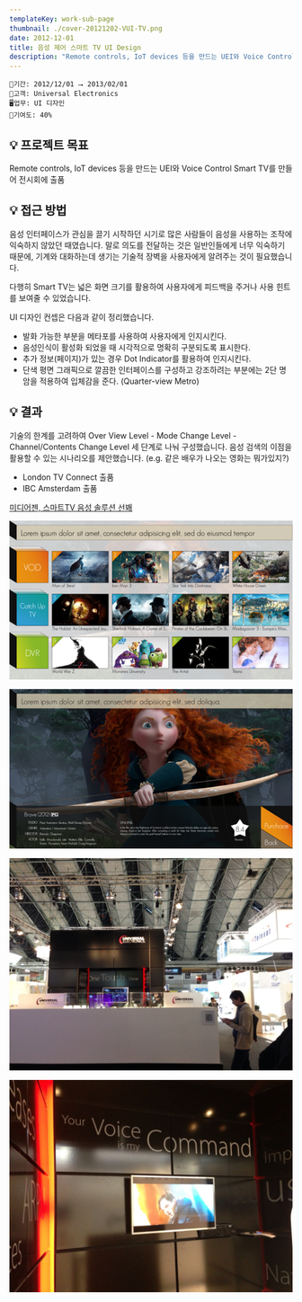 ```yaml
---
templateKey: work-sub-page
thumbnail: ./cover-20121202-VUI-TV.png
date: 2012-12-01
title: 음성 제어 스마트 TV UI Design
description: "Remote controls, IoT devices 등을 만드는 UEI와 Voice Control Smart TV를 만들어 전시회에 출품"
---
```

```
📅기간: 2012/12/01 ⭢ 2013/02/01
🤝고객: Universal Electronics
🖥️업무: UI 디자인
🎯기여도: 40%
```

## 💡 프로젝트 목표
Remote controls, IoT devices 등을 만드는 UEI와 Voice Control Smart TV를 만들어 전시회에 출품

## 💡 접근 방법
음성 인터페이스가 관심을 끌기 시작하던 시기로 많은 사람들이 음성을 사용하는 조작에 익숙하지 않았던 때였습니다. 말로 의도를 전달하는 것은 일반인들에게 너무 익숙하기 때문에, 기계와 대화하는데 생기는 기술적 장벽을 사용자에게 알려주는 것이 필요했습니다.

다행히 Smart TV는 넓은 화면 크기를 활용하여 사용자에게 피드백을 주거나 사용 힌트를 보여줄 수 있었습니다. 

UI 디자인 컨셉은 다음과 같이 정리했습니다.

- 발화 가능한 부분을 메타포를 사용하여 사용자에게 인지시킨다.
- 음성인식이 활성화 되었을 때 시각적으로 명확히 구분되도록 표시한다.
- 추가 정보(페이지)가 있는 경우 Dot Indicator를 활용하여 인지시킨다.
- 단색 평면 그래픽으로 깔끔한 인터페이스를 구성하고 강조하려는 부분에는 2단 명암을 적용하여 입체감을 준다. (Quarter-view Metro)

## 💡 결과
기술의 한계를 고려하여 Over View Level - Mode Change Level - Channel/Contents Change Level 세 단계로 나눠 구성했습니다. 음성 검색의 이점을 활용할 수 있는 시나리오를 제안했습니다. (e.g. 같은 배우가 나오는 영화는 뭐가있지?)

- London TV Connect 출품
- IBC Amsterdam 출품

[미디어젠, 스마트TV 음성 솔루션 선봬](https://www.koit.co.kr/news/articleView.html?idxno=46384)

![콘텐츠 찾기 VUI](./VUI-TV-001.png)

![콘텐츠 제어 VUI](./VUI-TV-002.jpg)

![London TV Connect 출품 모습 1](./VUI-TV-003.jpg)

![London TV Connect 출품 모습 2](./VUI-TV-004.jpg)
